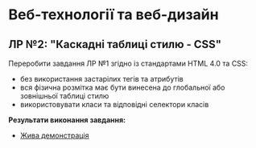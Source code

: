 # Веб-технології та веб-дизайн
## ЛР №2:  "Каскадні таблиці стилю - CSS"

Переробити завдання  ЛР №1 згідно із стандартами HTML 4.0 та CSS:
* без використання застарілих тегів та атрибутів
* вся фізична розмітка має бути винесена до глобальної або зовнішньої таблиці стилю
* використовувати класи та відповідні селектори класів


**Результати виконання завдання:**
<!--* [Звіт](https://github.com/angelina-babych/khai-web-lab1/blob/main/%D0%91%D0%90%D0%91%D0%98%D0%A7%20-%20%D0%9B%D0%A0%201%20(%D0%B2%D0%B5%D0%B1).pdf) про виконання роботи-->
* [Жива демонстрація](https://angelina-babych.github.io/khai-web-lab2/)


